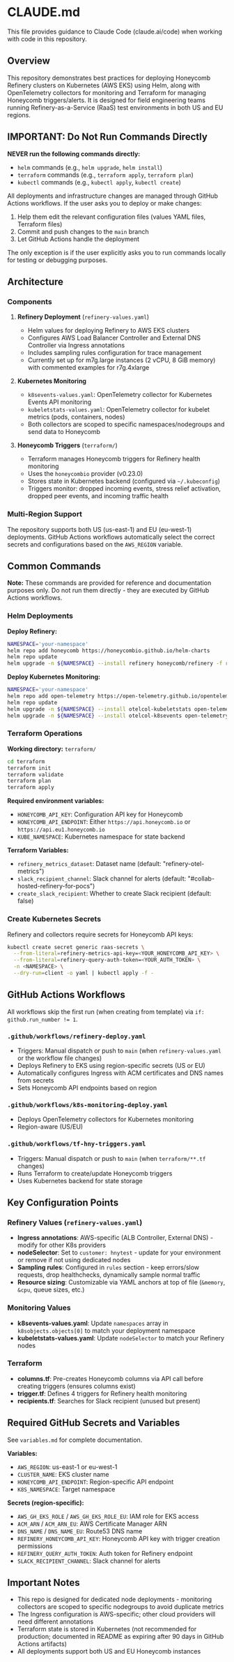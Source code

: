 # CLAUDE.md

This file provides guidance to Claude Code (claude.ai/code) when working with code in this repository.

## Overview

This repository demonstrates best practices for deploying Honeycomb Refinery clusters on Kubernetes (AWS EKS) using Helm, along with OpenTelemetry collectors for monitoring and Terraform for managing Honeycomb triggers/alerts. It is designed for field engineering teams running Refinery-as-a-Service (RaaS) test environments in both US and EU regions.

## IMPORTANT: Do Not Run Commands Directly

**NEVER run the following commands directly:**
- `helm` commands (e.g., `helm upgrade`, `helm install`)
- `terraform` commands (e.g., `terraform apply`, `terraform plan`)
- `kubectl` commands (e.g., `kubectl apply`, `kubectl create`)

All deployments and infrastructure changes are managed through GitHub Actions workflows. If the user asks you to deploy or make changes:
1. Help them edit the relevant configuration files (values YAML files, Terraform files)
2. Commit and push changes to the `main` branch
3. Let GitHub Actions handle the deployment

The only exception is if the user explicitly asks you to run commands locally for testing or debugging purposes.

## Architecture

### Components

1. **Refinery Deployment** (`refinery-values.yaml`)
   - Helm values for deploying Refinery to AWS EKS clusters
   - Configures AWS Load Balancer Controller and External DNS Controller via Ingress annotations
   - Includes sampling rules configuration for trace management
   - Currently set up for m7g.large instances (2 vCPU, 8 GiB memory) with commented examples for r7g.4xlarge

2. **Kubernetes Monitoring**
   - `k8sevents-values.yaml`: OpenTelemetry collector for Kubernetes Events API monitoring
   - `kubeletstats-values.yaml`: OpenTelemetry collector for kubelet metrics (pods, containers, nodes)
   - Both collectors are scoped to specific namespaces/nodegroups and send data to Honeycomb

3. **Honeycomb Triggers** (`terraform/`)
   - Terraform manages Honeycomb triggers for Refinery health monitoring
   - Uses the `honeycombio` provider (v0.23.0)
   - Stores state in Kubernetes backend (configured via `~/.kubeconfig`)
   - Triggers monitor: dropped incoming events, stress relief activation, dropped peer events, and incoming traffic health

### Multi-Region Support

The repository supports both US (us-east-1) and EU (eu-west-1) deployments. GitHub Actions workflows automatically select the correct secrets and configurations based on the `AWS_REGION` variable.

## Common Commands

**Note:** These commands are provided for reference and documentation purposes only. Do not run them directly - they are executed by GitHub Actions workflows.

### Helm Deployments

**Deploy Refinery:**
```bash
NAMESPACE='your-namespace'
helm repo add honeycomb https://honeycombio.github.io/helm-charts
helm repo update
helm upgrade -n ${NAMESPACE} --install refinery honeycomb/refinery -f refinery-values.yaml --wait
```

**Deploy Kubernetes Monitoring:**
```bash
NAMESPACE='your-namespace'
helm repo add open-telemetry https://open-telemetry.github.io/opentelemetry-helm-charts
helm repo update
helm upgrade -n ${NAMESPACE} --install otelcol-kubeletstats open-telemetry/opentelemetry-collector -f kubeletstats-values.yaml --wait
helm upgrade -n ${NAMESPACE} --install otelcol-k8sevents open-telemetry/opentelemetry-collector -f k8sevents-values.yaml --wait
```

### Terraform Operations

**Working directory:** `terraform/`

```bash
cd terraform
terraform init
terraform validate
terraform plan
terraform apply
```

**Required environment variables:**
- `HONEYCOMB_API_KEY`: Configuration API key for Honeycomb
- `HONEYCOMB_API_ENDPOINT`: Either `https://api.honeycomb.io` or `https://api.eu1.honeycomb.io`
- `KUBE_NAMESPACE`: Kubernetes namespace for state backend

**Terraform Variables:**
- `refinery_metrics_dataset`: Dataset name (default: "refinery-otel-metrics")
- `slack_recipient_channel`: Slack channel for alerts (default: "#collab-hosted-refinery-for-pocs")
- `create_slack_recipient`: Whether to create Slack recipient (default: false)

### Create Kubernetes Secrets

Refinery and collectors require secrets for Honeycomb API keys:

```bash
kubectl create secret generic raas-secrets \
  --from-literal=refinery-metrics-api-key=<YOUR_HONEYCOMB_API_KEY> \
  --from-literal=refinery-query-auth-token=<YOUR_AUTH_TOKEN> \
  -n <NAMESPACE> \
  --dry-run=client -o yaml | kubectl apply -f -
```

## GitHub Actions Workflows

All workflows skip the first run (when creating from template) via `if: github.run_number != 1`.

### `.github/workflows/refinery-deploy.yaml`
- Triggers: Manual dispatch or push to `main` (when `refinery-values.yaml` or the workflow file changes)
- Deploys Refinery to EKS using region-specific secrets (US or EU)
- Automatically configures Ingress with ACM certificates and DNS names from secrets
- Sets Honeycomb API endpoints based on region

### `.github/workflows/k8s-monitoring-deploy.yaml`
- Deploys OpenTelemetry collectors for Kubernetes monitoring
- Region-aware (US/EU)

### `.github/workflows/tf-hny-triggers.yaml`
- Triggers: Manual dispatch or push to `main` (when `terraform/**.tf` changes)
- Runs Terraform to create/update Honeycomb triggers
- Uses Kubernetes backend for state storage

## Key Configuration Points

### Refinery Values (`refinery-values.yaml`)
- **Ingress annotations**: AWS-specific (ALB Controller, External DNS) - modify for other K8s providers
- **nodeSelector**: Set to `customer: hnytest` - update for your environment or remove if not using dedicated nodes
- **Sampling rules**: Configured in `rules` section - keep errors/slow requests, drop healthchecks, dynamically sample normal traffic
- **Resource sizing**: Customizable via YAML anchors at top of file (`&memory`, `&cpu`, queue sizes, etc.)

### Monitoring Values
- **k8sevents-values.yaml**: Update `namespaces` array in `k8sobjects.objects[0]` to match your deployment namespace
- **kubeletstats-values.yaml**: Update `nodeSelector` to match your Refinery nodes

### Terraform
- **columns.tf**: Pre-creates Honeycomb columns via API call before creating triggers (ensures columns exist)
- **trigger.tf**: Defines 4 triggers for Refinery health monitoring
- **recipients.tf**: Searches for Slack recipient (unused but present)

## Required GitHub Secrets and Variables

See `variables.md` for complete documentation.

**Variables:**
- `AWS_REGION`: us-east-1 or eu-west-1
- `CLUSTER_NAME`: EKS cluster name
- `HONEYCOMB_API_ENDPOINT`: Region-specific API endpoint
- `K8S_NAMESPACE`: Target namespace

**Secrets (region-specific):**
- `AWS_GH_EKS_ROLE` / `AWS_GH_EKS_ROLE_EU`: IAM role for EKS access
- `ACM_ARN` / `ACM_ARN_EU`: AWS Certificate Manager ARN
- `DNS_NAME` / `DNS_NAME_EU`: Route53 DNS name
- `REFINERY_HONEYCOMB_API_KEY`: Honeycomb API key with trigger creation permissions
- `REFINERY_QUERY_AUTH_TOKEN`: Auth token for Refinery endpoint
- `SLACK_RECIPIENT_CHANNEL`: Slack channel for alerts

## Important Notes

- This repo is designed for dedicated node deployments - monitoring collectors are scoped to specific nodegroups to avoid duplicate metrics
- The Ingress configuration is AWS-specific; other cloud providers will need different annotations
- Terraform state is stored in Kubernetes (not recommended for production; documented in README as expiring after 90 days in GitHub Actions artifacts)
- All deployments support both US and EU Honeycomb instances
